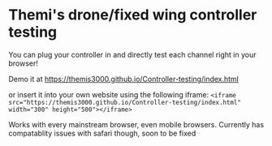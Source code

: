 # Themi's drone/fixed wing controller testing

You can plug your controller in and directly test each channel right in your browser!

Demo it at https://themis3000.github.io/Controller-testing/index.html

or insert it into your own website using the following iframe:
`<iframe src="https://themis3000.github.io/Controller-testing/index.html" width="300" height="500"></iframe>`

Works with every mainstream browser, even mobile browsers. Currently has compatablity issues with safari though, soon to be fixed
